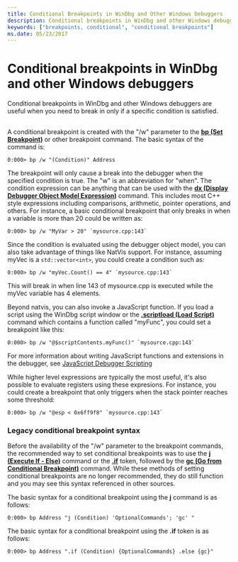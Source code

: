 ```yaml
---
title: Conditional Breakpoints in WinDbg and Other Windows Debuggers
description: Conditional breakpoints in WinDbg and other Windows debuggers are useful when you need to break in only if a specific condition is satisfied.
keywords: ["breakpoints, conditional", "conditional breakpoints"]
ms.date: 05/23/2017
---
```


# Conditional breakpoints in WinDbg and other Windows debuggers


Conditional breakpoints in WinDbg and other Windows debuggers are useful when you need to break in only if a specific condition is satisfied.

## <span id="ddk_setting_a_conditional_breakpoint_dbg"></span><span id="DDK_SETTING_A_CONDITIONAL_BREAKPOINT_DBG"></span>


A conditional breakpoint is created with the "/w" parameter to the [**bp (Set Breakpoint)**](../debuggercmds/bp--bu--bm--set-breakpoint-.md) or other breakpoint command. The basic syntax of the command is:

```dbgcmd
0:000> bp /w "(Condition)" Address
```

The breakpoint will only cause a break into the debugger when the specified condition is true. The "w" is an abbreviation for "when". The condition expression can be anything that can be used with the [**dx (Display Debugger Object Model Expression)**](../debuggercmds/dx--display-visualizer-variables-.md) command. This includes most C++ style expressions including comparisons, arithmetic, pointer operations, and others. For instance, a basic conditional breakpoint that only breaks in when a variable is more than 20 could be written as:

```dbgcmd
0:000> bp /w "MyVar > 20" `mysource.cpp:143`
```

Since the condition is evaluated using the debugger object model, you can also take advantage of things like NatVis support. For instance, assuming myVec is a `std::vector<int>`, you could create a condition such as:

```dbgcmd
0:000> bp /w "myVec.Count() == 4" `mysource.cpp:143`
```

This will break in when line 143 of mysource.cpp is executed while the myVec variable has 4 elements.

Beyond natvis, you can also invoke a JavaScript function. If you load a script using the WinDbg script window or the [**.scriptload (Load Script)**](../debuggercmds/-scriptload--load-script-.md) command which contains a function called "myFunc", you could set a breakpoint like this:

```dbgcmd
0:000> bp /w "@$scriptContents.myFunc()" `mysource.cpp:143`
```

For more information about writing JavaScript functions and extensions in the debugger, see [JavaScript Debugger Scripting](javascript-debugger-scripting.md)

While higher level expressions are typically the most useful, it's also possible to evaluate registers using these expresions. For instance, you could create a breakpoint that only triggers when the stack pointer reaches some threshold:

```dbgcmd
0:000> bp /w "@esp < 0x6ff9f8" `mysource.cpp:143`
```


### <span id="legacy_conditional_breakpoint_syntax"></span>Legacy conditional breakpoint syntax

Before the availability of the "/w" parameter to the breakpoint commands, the recommended way to set conditional breakpoints was to use the [**j (Execute If - Else)**](../debuggercmds/j--execute-if---else-.md) command or the [**.if**](../debuggercmds/-if.md) token, followed by the [**gc (Go from Conditional Breakpoint)**](../debuggercmds/gc--go-from-conditional-breakpoint-.md) command. While these methods of setting conditional breakpoints are no longer recommended, they do still function and you may see this syntax referenced in other sources.

The basic syntax for a conditional breakpoint using the **j** command is as follows:

```dbgcmd
0:000> bp Address "j (Condition) 'OptionalCommands'; 'gc' "
```

The basic syntax for a conditional breakpoint using the **.if** token is as follows:

```dbgcmd
0:000> bp Address ".if (Condition) {OptionalCommands} .else {gc}"
```
